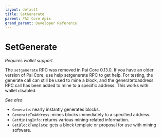 ```yaml
---
layout: default
title: SetGenerate
parent: PAI Core Apis
grand_parent: Developer Reference
---
```


SetGenerate
=======================

*Requires wallet support.*

The `setgenerate` RPC was removed in Pai Core 0.13.0. If you have an older version of Pai Core, use help setgenerate RPC to get help. For testing, the generate call can still be used to mine a block, and the generatetoaddress RPC call has been added to mine to a specific address. This works with wallet disabled.

*See also*

* `Generate`: nearly instantly generates blocks.
* `GenerateToAddress`: mines blocks immediately to a specified address.
* `GetMiningInfo`: returns various mining-related information.
* `GetBlockTemplate`: gets a block template or proposal for use with mining software.
